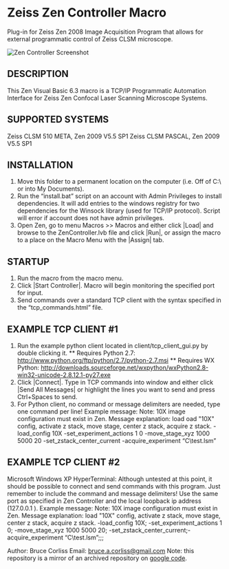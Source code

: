 # Zeiss Zen Controller Macro
Plug-in for Zeiss Zen 2008 Image Acquisition Program that allows for external programmatic control of Zeiss CLSM microscope.

![Zen Controller Screenshot](https://github.com/bacorliss/zeiss_zen_controller/blob/6acb9181dca7ede06d6f9dd75e51ea08808f745d/media/zen_controller_screenshot.png)

## DESCRIPTION
This Zen Visual Basic 6.3 macro is a TCP/IP Programmatic Automation Interface for Zeiss Zen Confocal Laser Scanning Microscope Systems.

## SUPPORTED SYSTEMS
Zeiss CLSM 510 META, Zen 2009 V5.5 SP1
Zeiss CLSM PASCAL, Zen 2009 V5.5 SP1

## INSTALLATION
1. Move this folder to a permanent location on the computer (i.e. Off of C:\ or into My Documents). 
2. Run the “install.bat” script on an account with Admin Privileges to install dependencies. It will add entries to the windows registry for two dependencies for the Winsock library (used for TCP/IP protocol). Script will error if account does not have admin privileges.
3. Open Zen, go to menu Macros >> Macros and either click |Load| and browse to the ZenController.lvb file and click |Run|, or assign the macro to a place on the Macro Menu with the |Assign| tab.

## STARTUP
1. Run the macro from the macro menu.
2. Click |Start Controller|. Macro will begin monitoring the specified port for input.
3. Send commands over a standard TCP client with the syntax specified in the “tcp_commands.html” file.

## EXAMPLE TCP CLIENT #1
1. Run the example python client located in client/tcp_client_gui.py by double clicking it.
	** Requires Python 2.7: http://www.python.org/ftp/python/2.7/python-2.7.msi	
      ** Requires WX Python: http://downloads.sourceforge.net/wxpython/wxPython2.8-win32-unicode-2.8.12.1-py27.exe
2. Click |Connect|. Type in TCP commands into window and either click |Send All Messages| or highlight the lines you want to send and press Ctrl+Spaces to send.
3. For Python client, no command or message delimiters are needed, type one command per line!
Example message:
Note: 10X image configuration must exist in Zen. Message explanation: load oad "10X" config, activate z stack, move stage, center z stack, acquire z stack.
-load_config 10X
-set_experiment_actions 1 0
-move_stage_xyz 1000 5000 20
-set_zstack_center_current
-acquire_experiment “C\test.lsm”

## EXAMPLE TCP CLIENT #2
Microsoft Windows XP HyperTerminal: Although untested at this point, it should be possible to connect and send commands with this program. Just remember to include the command and message delimiters! Use the same port as specified in Zen Controller and the local loopback ip address (127.0.0.1 ).
Example message:
Note: 10X image configuration must exist in Zen. Message explanation: load "10X" config, activate z stack, move stage, center z stack, acquire z stack.
-load_config 10X; -set_experiment_actions 1 0; -move_stage_xyz
 1000 5000 20; -set_zstack_center_current;-acquire_experiment “C\test.lsm”;;;


Author: Bruce Corliss
Email: bruce.a.corliss@gmail.com
Note: this repository is a mirror of an archived repository on [google code](https://code.google.com/archive/p/zen-controller/).


